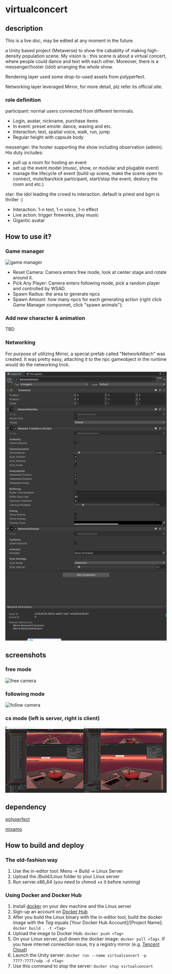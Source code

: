 # virtualconcert

## description

This is a live doc, may be edited at any moment in the future. 

a Unity based project (Metaverse) to show the cabablity of making high-density population scene. My vision is : this scene is about a virtual concert, where people could dance and text with each other. Moreover, there is a messenger/hoster (idol) arranging the whole show.

Rendering layer used some drop-to-used assets from polyperfect.

Networking layer leveraged Mirror, for more detail, plz refer its official site.

### role definition

participant: normal users connected from different terminals.
  - Login, avatar, nickname, purchase items
  - In event: preset emote: dance, waving and etc.
  - Interaction: text, spatial voice, walk, run, jump
  - Regular height with capsule body

messenger: the hoster supporting the show including observation (admin). His duty includes:
  - pull up a room for hosting an event
  - set up the event model (music, show, or modular and plugable event)
  - manage the lifecycle of event (build up scene, make the scene open to connect, mute/ban/kick participant, start/stop the event, destory the room and etc.)

star: the idol leading the crowd to interaction. default is priest and bgm is thriller :)
  - Interaction: 1-n text, 1-n voice, 1-n effect
  - Live action: trigger fireworks, play music
  - Gigantic avatar

## How to use it?

### Game manager

![game manager](https://github.com/xiwan/virtualconcert/blob/main/Static/image03.jpg?raw=true "game manager")

 - Reset Camera: Camera enters free mode, look at center stage and rotate around it.
 - Pick Any Player: Camera enters following mode, pick a random player and controlled by WSAD.
 - Spawn Radius: the area to generate npcs
 - Spawn Amount: how many npcs for each generating action (right click Game Manager componnet, click "spawn animals");

### Add new character & animation

TBD

### Networking

For purpose of utilizing Mirror, a special prefab called "NetworkAttach" was created.
It was pretty easy, attaching it to the npc gameobject in the runtime would do the networking trick.

![network attach](https://github.com/xiwan/virtualconcert/blob/main/Static/image05.jpg?raw=true  "network attach")

## screenshots

### free mode
![free camera](https://github.com/xiwan/virtualconcert/blob/main/Static/image04.jpg?raw=true  "free camera")


### following mode
![follow camera](https://github.com/xiwan/virtualconcert/blob/main/Static/image02.jpg?raw=true "follow camera")

### cs mode (left is server, right is client)
![follow camera](https://github.com/xiwan/virtualconcert/blob/main/Static/image06.jpg?raw=true "cs mode")

## dependency

[polyperfect](https://assetstore.unity.com/packages/3d/characters/humanoids/low-poly-animated-people-156748)

[mixamo](https://www.mixamo.com/)

## How to build and deploy
### The old-fashion way
1. Use the in-editor tool: Menu -> Build -> Linux Server
2. Upload the <Project Root>/Build/Linux folder to your Linux server
3. Run server.x86_64 (you need to chmod +x it before running)

### Using Docker and Docker Hub
1. Install [docker](https://docs.docker.com/get-docker/) on your dev machine and the Linux server
2. Sign-up an account on [Docker Hub](https://hub.docker.com/)
3. After you build the Linux binary with the in-editor tool, build the docker image with the *Tag* equals [Your Docker Hub Account]/[Project Name]: `docker build . -t <Tag>`
4. Upload the image to Docker Hub: `docker push <Tag>`
5. On your Linux server, pull down the docker image: `docker pull <Tag>`. If you have internet connection issue, try a registry mirror (e.g. [Tencent Cloud](https://cloud.tencent.com/document/product/1207/45596))
6. Launch the Unity server: `docker run --name virtualconcert -p 7777:7777/udp -d <Tag>`
7. Use this command to stop the server: `docker stop virtualconcert`

